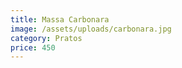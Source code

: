 ```yaml
---
title: Massa Carbonara
image: /assets/uploads/carbonara.jpg
category: Pratos
price: 450
---
```


